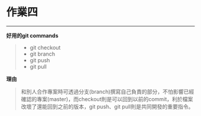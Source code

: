 # 作業四
---
**好用的git commands**
> * git checkout
> * git branch
> * git push
> * git pull

**理由**
> 和別人合作專案時可透過分支(branch)撰寫自己負責的部分，不怕影響已經確認的專案(master)，而checkout則是可以回到以前的commit，利於檔案改壞了還能回到之前的版本，git push、git pull則是共同開發的重要指令。
